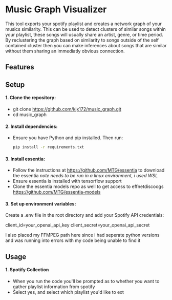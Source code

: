# Music Graph Visualizer

This tool exports your spotify playlist and creates a network graph of your musics similarity. This can be used to detect clusters of similar songs within your playlist, these songs will usually share an artist, genre, or time period. By reclustering the graph based on similarity to songs outside of the self contained cluster then you can make inferences about songs that are similar without them sharing an immediatly obvious connection.

## Features

## Setup
#### 1. **Clone the repository:**
- git clone https://github.com/kjx172/music_graph.git
- cd music_graph

#### 2. **Install dependencies:**
- Ensure you have Python and pip installed. Then run:
   ```sh
   pip install -r requirements.txt

#### 3. **Install essentia:**
- Follow the instructions at https://github.com/MTG/essentia to download the essentia *note needs to be run in a linux environment, i used WSL*
- Ensure essentia is installed with tensorflow support
- Clone the essentia models repo as well to get access to effnetdiscoogs https://github.com/MTG/essentia-models

#### 3. **Set up environment variables:**
Create a .env file in the root directory and add your Spotify API credentials:

client_id=your_openai_api_key
client_secret=your_openai_api_secret

I also placed my FFMPEG path here since i had seperate python versions and was running into errors with my code being unable to find it

## Usage
#### 1. Spotify Collection
- When you run the code you'll be prompted as to whether you want to gather playlist information from spotify
- Select yes, and select which playlist you'd like to ext